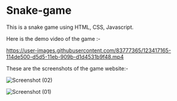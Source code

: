 # Snake-game
This is a snake game using HTML, CSS, Javascript.

Here is the demo video of the game :- 

https://user-images.githubusercontent.com/83777365/123417165-114de500-d5d5-11eb-909b-d1d4531b9f48.mp4

These are the screenshots of the game website:- 

![Screenshot (02)](https://user-images.githubusercontent.com/83777365/123417214-1f9c0100-d5d5-11eb-9e0b-9a5ee094ca00.png)

![Screenshot (01)](https://user-images.githubusercontent.com/83777365/123417225-21fe5b00-d5d5-11eb-9208-659dd8604fb7.png)

